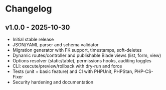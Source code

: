 # Changelog

## v1.0.0 - 2025-10-30

- Initial stable release
- JSON/YAML parser and schema validator
- Migration generator with FK support, timestamps, soft-deletes
- Dynamic routes/controller and publishable Blade views (list, form, view)
- Options resolver (static/table), permissions hooks, auditing toggles
- CLI: execute/preview/rollback with dry-run and force
- Tests (unit + basic feature) and CI with PHPUnit, PHPStan, PHP-CS-Fixer
- Security hardening and documentation


